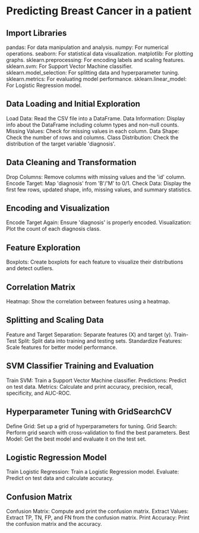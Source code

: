 # Predicting Breast Cancer in a patient
## Import Libraries
pandas: For data manipulation and analysis. 
numpy: For numerical operations. 
seaborn: For statistical data visualization. 
matplotlib: For plotting graphs. 
sklearn.preprocessing: For encoding labels and scaling features. 
sklearn.svm: For Support Vector Machine classifier. 
sklearn.model_selection: For splitting data and hyperparameter tuning. 
sklearn.metrics: For evaluating model performance. 
sklearn.linear_model: For Logistic Regression model.

## Data Loading and Initial Exploration
Load Data: Read the CSV file into a DataFrame. 
Data Information: Display info about the DataFrame including column types and non-null counts. Missing Values: Check for missing values in each column. 
Data Shape: Check the number of rows and columns. 
Class Distribution: Check the distribution of the target variable 'diagnosis'.

## Data Cleaning and Transformation
Drop Columns: Remove columns with missing values and the 'id' column. 
Encode Target: Map 'diagnosis' from 'B'/'M' to 0/1. 
Check Data: Display the first few rows, updated shape, info, missing values, and summary statistics.

## Encoding and Visualization
Encode Target Again: Ensure 'diagnosis' is properly encoded. 
Visualization: Plot the count of each diagnosis class.

## Feature Exploration
Boxplots: Create boxplots for each feature to visualize their distributions and detect outliers.

## Correlation Matrix
Heatmap: Show the correlation between features using a heatmap.

## Splitting and Scaling Data
Feature and Target Separation: Separate features (X) and target (y). 
Train-Test Split: Split data into training and testing sets. 
Standardize Features: Scale features for better model performance.

## SVM Classifier Training and Evaluation
Train SVM: Train a Support Vector Machine classifier. 
Predictions: Predict on test data. 
Metrics: Calculate and print accuracy, precision, recall, specificity, and AUC-ROC.

## Hyperparameter Tuning with GridSearchCV

Define Grid: Set up a grid of hyperparameters for tuning. 
Grid Search: Perform grid search with cross-validation to find the best parameters. 
Best Model: Get the best model and evaluate it on the test set.

## Logistic Regression Model
Train Logistic Regression: Train a Logistic Regression model.
Evaluate: Predict on test data and calculate accuracy.

## Confusion Matrix
Confusion Matrix: Compute and print the confusion matrix. 
Extract Values: Extract TP, TN, FP, and FN from the confusion matrix. 
Print Accuracy: Print the confusion matrix and the accuracy.
